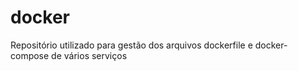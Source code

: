 # docker
Repositório utilizado para gestão dos arquivos dockerfile e docker-compose de vários serviços
